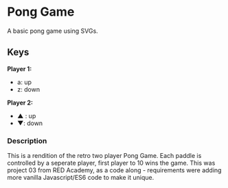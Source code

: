 # Pong Game

A basic pong game using SVGs.

## Keys

**Player 1:**

- a: up
- z: down

**Player 2:**

- ▲ : up
- ▼: down

### Description

This is a rendition of the retro two player Pong Game. Each paddle is controlled by a seperate player, first player to 10 wins the game. This was project 03 from RED Academy, as a code along - requirements were adding more vanilla Javascript/ES6 code to make it unique.
